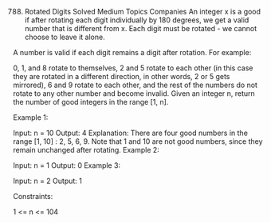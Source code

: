 788. Rotated Digits
Solved
Medium
Topics
Companies
An integer x is a good if after rotating each digit individually by 180 degrees, we get a valid number that is different from x. Each digit must be rotated - we cannot choose to leave it alone.

A number is valid if each digit remains a digit after rotation. For example:

0, 1, and 8 rotate to themselves,
2 and 5 rotate to each other (in this case they are rotated in a different direction, in other words, 2 or 5 gets mirrored),
6 and 9 rotate to each other, and
the rest of the numbers do not rotate to any other number and become invalid.
Given an integer n, return the number of good integers in the range [1, n].

 

Example 1:

Input: n = 10
Output: 4
Explanation: There are four good numbers in the range [1, 10] : 2, 5, 6, 9.
Note that 1 and 10 are not good numbers, since they remain unchanged after rotating.
Example 2:

Input: n = 1
Output: 0
Example 3:

Input: n = 2
Output: 1
 

Constraints:

1 <= n <= 104
